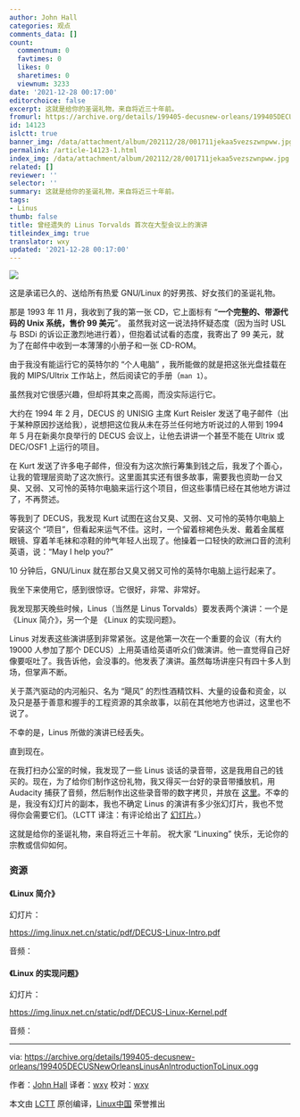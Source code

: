 ```yaml
---
author: John Hall
categories: 观点
comments_data: []
count:
  commentnum: 0
  favtimes: 0
  likes: 0
  sharetimes: 0
  viewnum: 3233
date: '2021-12-28 00:17:00'
editorchoice: false
excerpt: 这就是给你的圣诞礼物，来自将近三十年前。
fromurl: https://archive.org/details/199405-decusnew-orleans/199405DECUSNewOrleansLinusAnIntroductionToLinux.ogg
id: 14123
islctt: true
banner_img: /data/attachment/album/202112/28/001711jekaa5vezszwnpww.jpg
permalink: /article-14123-1.html
index_img: /data/attachment/album/202112/28/001711jekaa5vezszwnpww.jpg.thumb.jpg
related: []
reviewer: ''
selector: ''
summary: 这就是给你的圣诞礼物，来自将近三十年前。
tags:
- Linus
thumb: false
title: 曾经遗失的 Linus Torvalds 首次在大型会议上的演讲
titleindex_img: true
translator: wxy
updated: '2021-12-28 00:17:00'
---
```


![](/data/attachment/album/202112/28/001711jekaa5vezszwnpww.jpg)


这是承诺已久的、送给所有热爱 GNU/Linux 的好男孩、好女孩们的圣诞礼物。


那是 1993 年 11 月，我收到了我的第一张 CD，它上面标有 “**一个完整的、带源代码的 Unix 系统，售价 99 美元**”。 虽然我对这一说法持怀疑态度（因为当时 USL 与 BSDi 的诉讼正激烈地进行着），但抱着试试看的态度，我寄出了 99 美元，就为了在邮件中收到一本薄薄的小册子和一张 CD-ROM。


由于我没有能运行它的英特尔的 “个人电脑” ，我所能做的就是把这张光盘挂载在我的 MIPS/Ultrix 工作站上，然后阅读它的手册（`man 1`）。


虽然我对它很感兴趣，但却将其束之高阁，而没实际运行它。


大约在 1994 年 2 月，DECUS 的 UNISIG 主席 Kurt Reisler 发送了电子邮件（出于某种原因抄送给我），说想把这位我从未在芬兰任何地方听说过的人带到 1994 年 5 月在新奥尔良举行的 DECUS 会议上，让他去讲讲一个甚至不能在 Ultrix 或 DEC/OSF1 上运行的项目。


在 Kurt 发送了许多电子邮件，但没有为这次旅行筹集到钱之后，我发了个善心，让我的管理层资助了这次旅行。这里面其实还有很多故事，需要我也资助一台又臭、又弱、又可怜的英特尔电脑来运行这个项目，但这些事情已经在其他地方讲过了，不再赘述。


等我到了 DECUS，我发现 Kurt 试图在这台又臭、又弱、又可怜的英特尔电脑上安装这个 “项目”，但看起来运气不佳。这时，一个留着棕褐色头发、戴着金属框眼镜、穿着羊毛袜和凉鞋的帅气年轻人出现了。他操着一口轻快的欧洲口音的流利英语，说：“May I help you?”


10 分钟后，GNU/Linux 就在那台又臭又弱又可怜的英特尔电脑上运行起来了。


我坐下来使用它，感到很惊讶。它很好，非常、非常好。


我发现那天晚些时候，Linus（当然是 Linus Torvalds）要发表两个演讲：一个是《Linux 简介》，另一个是 《Linux 的实现问题》。


Linus 对发表这些演讲感到非常紧张。这是他第一次在一个重要的会议（有大约 19000 人参加了那个 DECUS）上用英语给英语听众们做演讲。他一直觉得自己好像要呕吐了。我告诉他，会没事的。他发表了演讲。虽然每场讲座只有四十多人到场，但掌声不断。


关于蒸汽驱动的内河船只、名为 “飓风” 的烈性酒精饮料、大量的设备和资金，以及只是基于善意和握手的工程资源的其余故事，以前在其他地方也讲过，这里也不说了。


不幸的是，Linus 所做的演讲已经丢失。


直到现在。


在我打扫办公室的时候，我发现了一些 Linus 谈话的录音带，这是我用自己的钱买的。现在，为了给你们制作这份礼物，我又得买一台好的录音带播放机，用 Audacity 捕获了音频，然后制作出这些录音带的数字拷贝，并放在 [这里](https://archive.org/details/199405-decusnew-orleans/199405DECUSNewOrleansLinusAnIntroductionToLinux.ogg)。不幸的是，我没有幻灯片的副本，我也不确定 Linus 的演讲有多少张幻灯片，我也不觉得你会需要它们。（LCTT 译注：有评论给出了 [幻灯片](http://blu.org/meetings/1994/08/)。）


这就是给你的圣诞礼物，来自将近三十年前。 祝大家 “Linuxing” 快乐，无论你的宗教或信仰如何。


### 资源


#### 《Linux 简介》


幻灯片：


<https://img.linux.net.cn/static/pdf/DECUS-Linux-Intro.pdf>


音频：



#### 《Linux 的实现问题》


幻灯片：


<https://img.linux.net.cn/static/pdf/DECUS-Linux-Kernel.pdf>


音频：





---


via: <https://archive.org/details/199405-decusnew-orleans/199405DECUSNewOrleansLinusAnIntroductionToLinux.ogg> 


作者：[John Hall](https://archive.org/search.php?query=creator%3A%22John+Hall%22) 译者：[wxy](https://github.com/wxy) 校对：[wxy](https://github.com/wxy)


本文由 [LCTT](https://github.com/LCTT/TranslateProject) 原创编译，[Linux中国](/article-14121-1.html) 荣誉推出